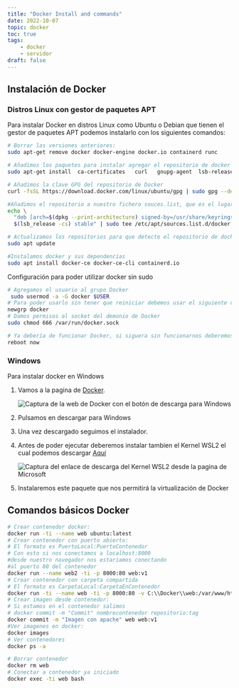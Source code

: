 ```yaml
---
title: "Docker Install and commands"
date: 2022-10-07
topic: docker
toc: true
tags:
    - docker
    - servidor
draft: false
---
```

## Instalación de Docker

### Distros Linux con gestor de paquetes APT

Para instalar Docker en distros Linux como Ubuntu o Debian que tienen el gestor de paquetes APT podemos instalarlo con los siguientes comandos:

```sh
# Borrar las versiones anteriores:
sudo apt-get remove docker docker-engine docker.io containerd runc

# Añadimos los paquetes para instalar agregar el repositorio de docker
sudo apt-get install  ca-certificates   curl   gnupg-agent  lsb-release

# Añadimos la clave GPG del repositorio de Docker
curl -fsSL https://download.docker.com/linux/ubuntu/gpg | sudo gpg --dearmor -o /usr/share/keyrings/docker-archive-keyring.gpg

#Añadimos el repositorio a nuestro fichero souces.list, que es el lugar desde donde APT hace las consultas a los repositorios para descargar los programas
echo \
  "deb [arch=$(dpkg --print-architecture) signed-by=/usr/share/keyrings/docker-archive-keyring.gpg] https://download.docker.com/linux/ubuntu \
  $(lsb_release -cs) stable" | sudo tee /etc/apt/sources.list.d/docker.list > /dev/null

# Actualizamos los repositorios para que detecte el repositorio de docker
sudo apt update

#Instalamos docker y sus dependencias
sudo apt install docker-ce docker-ce-cli containerd.io
```

Configuración para poder utilizar docker sin sudo

```sh
# Agregamos el usuario al grupo Docker
 sudo usermod -a -G docker $USER
# Para poder usarlo sin tener que reiniciar debemos usar el siguiente comando para "loguearnos" en el grupo en la sesion actual
newgrp docker
# Damos permisos al socket del demonio de Docker
sudo chmod 666 /var/run/docker.sock

# Ya debería de funcionar Docker, si siguera sin funcionarnos deberemos reiniciar el sistema
reboot now
```

### Windows

Para instalar docker en Windows

1. Vamos a la pagina de [Docker](https://docker.com).

   ![Captura de la web de Docker con el botón de descarga para Windows](https://i.imgur.com/gw33a0D.png)
2. Pulsamos en descargar para Windows
3. Una vez descargado seguimos el instalador.
4. Antes de poder ejecutar deberemos instalar tambien el Kernel WSL2 el cual podemos descargar [Aquí](https://aka.ms/wsl2kernel)

    ![Captura del enlace de descarga del Kernel WSL2 desde la pagina de Microsoft](https://i.imgur.com/ntfA7G7.png)

5. Instalaremos este paquete que nos permitirá la virtualización de Docker

## Comandos básicos Docker

```sh
# Crear contenedor docker:
docker run -ti --name web ubuntu:latest
# Crear contenedor con puerto abierto:
# El formato es PuertoLocal:PuertoContenedor
# Con esto si nos conectamos a localhost:8000 
#desde nuestro navegador nos estariamos conectando
#al puerto 80 del contenedor
docker run --name web2 -ti -p 8000:80 web:v1
# Crear contenedor con carpeta compartida
# El formato es CarpetaLocal:CarpetaEnContenedor
docker run -ti --name web -ti -p 8000:80 -v C:\\Docker\\web:/var/www/html web:v1
# Crear imagen desde contenedor:
# Si estamos en el contenedor salimos
# docker commit -m "Commit" nombrecontenedor repositorio:tag
docker commit -m "Imagen con apache" web web:v1 
#Ver imagenes en docker:
docker images
# Ver contenedores
docker ps -a

# Borrar contenedor
docker rm web
# Conectar a contenedor ya iniciado
docker exec -ti web bash


```

